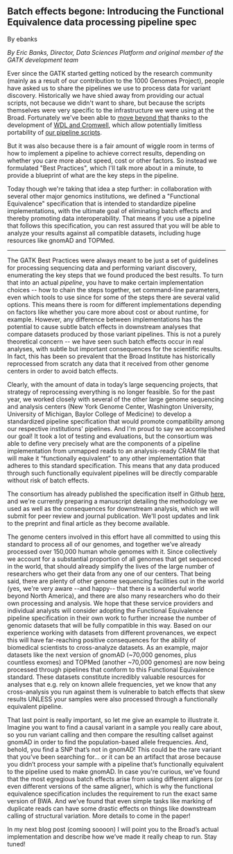 ## Batch effects begone: Introducing the Functional Equivalence data processing pipeline spec

By ebanks

<p><em>By Eric Banks, Director, Data Sciences Platform and original member of the GATK development team</em></p>

<p>Ever since the GATK started getting noticed by the research community (mainly as a result of our contribution to the 1000 Genomes Project), people have asked us to share the pipelines we use to process data for variant discovery. Historically we have shied away from providing our actual scripts, not because we didn't want to share, but because the scripts themselves were very specific to the infrastructure we were using at the Broad. Fortunately we've been able to <a rel="nofollow" href="https://software.broadinstitute.org/gatk/blog?id=8104">move beyond that</a> thanks to the development of <a rel="nofollow" href="https://software.broadinstitute.org/gatk/documentation/pipelines">WDL and Cromwell</a>, which allow potentially limitless portability of <a rel="nofollow" href="https://github.com/gatk-workflows">our pipeline scripts</a>.</p>

<p>But it was also because there is a fair amount of wiggle room in terms of how to implement a pipeline to achieve correct results, depending on whether you care more about speed, cost or other factors. So instead we formulated "Best Practices", which I'll talk more about in a minute, to provide a blueprint of what are the key steps in the pipeline.</p>

<p>Today though we're taking that idea a step further: in collaboration with several other major genomics institutions, we defined a "Functional Equivalence" specification that is intended to standardize pipeline implementations, with the ultimate goal of eliminating batch effects and thereby promoting data interoperability. That means if you use a pipeline that follows this specification, you can rest assured that you will be able to analyze your results against all compatible datasets, including huge resources like gnomAD and TOPMed.</p>

<hr></hr><p>The GATK Best Practices were always meant to be just a set of guidelines for processing sequencing data and performing variant discovery, enumerating the key steps that we found produced the best results. To turn that into an actual <em>pipeline</em>, you have to make certain implementation choices -- how to chain the steps together, set command-line parameters, even which tools to use since for some of the steps there are several valid options. This means there is room for different implementations depending on factors like whether you care more about cost or about runtime, for example. However, any difference between implementations has the potential to cause subtle batch effects in downstream analyses that compare datasets produced by those variant pipelines. This is not a purely theoretical concern -- we have seen such batch effects occur in real analyses, with subtle but important consequences for the scientific results. In fact, this has been so prevalent that the Broad Institute has historically reprocessed from scratch any data that it received from other genome centers in order to avoid batch effects.</p>

<p>Clearly, with the amount of data in today’s large sequencing projects, that strategy of reprocessing everything is no longer feasible. So for the past year, we worked closely with several of the other large genome sequencing and analysis centers (New York Genome Center, Washington University, University of Michigan, Baylor College of Medicine) to develop a standardized pipeline specification that would promote compatibility among our respective institutions' pipelines. And I'm proud to say we accomplished our goal! It took a lot of testing and evaluations, but the consortium was able to define very precisely what are the components of a pipeline implementation from unmapped reads to an analysis-ready CRAM file that will make it “functionally equivalent” to any other implementation that adheres to this standard specification. This means that any data produced through such functionally equivalent pipelines will be directly comparable without risk of batch effects.</p>

<p>The consortium has already published the specification itself in Github <a rel="nofollow" href="https://github.com/CCDG/Pipeline-Standardization/blob/master/PipelineStandard.md">here</a>, and we're currently preparing a manuscript detailing the methodology we used as well as the consequences for downstream analysis, which we will submit for peer review and journal publication. We'll post updates and link to the preprint and final article as they become available.</p>

<p>The genome centers involved in this effort have all committed to using this standard to process all of our genomes, and together we’ve already processed over 150,000 human whole genomes with it. Since collectively we account for a substantial proportion of all genomes that get sequenced in the world, that should already simplify the lives of the large number of researchers who get their data from any one of our centers. That being said, there are plenty of other genome sequencing facilities out in the world (yes, we're very aware --and happy-- that there is a wonderful world beyond North America), and there are also many researchers who do their own processing and analysis. We hope that these service providers and individual analysts will consider adopting the Functional Equivalence pipeline specification in their own work to further increase the number of genomic datasets that will be fully compatible in this way. Based on our experience working with datasets from different provenances, we expect this will have far-reaching positive consequences for the ability of biomedical scientists to cross-analyze datasets. As an example, major datasets like the next version of gnomAD (~70,000 genomes, plus countless exomes) and TOPMed (another ~70,000 genomes) are now being processed through pipelines that conform to this Functional Equivalence standard. These datasets constitute incredibly valuable resources for analyses that e.g. rely on known allele frequencies, yet we know that any cross-analysis you run against them is vulnerable to batch effects that skew results UNLESS your samples were also processed through a functionally equivalent pipeline.</p>

<p>That last point is really important, so let me give an example to illustrate it. Imagine you want to find a causal variant in a sample you really care about, so you run variant calling and then compare the resulting callset against gnomAD in order to find the population-based allele frequencies. And, behold, you find a SNP that’s not in gnomAD! This could be the rare variant that you’ve been searching for… or it can be an artifact that arose because you didn’t process your sample with a pipeline that’s functionally equivalent to the pipeline used to make gnomAD. In case you're curious, we've found that the most egregious batch effects arise from using different aligners (or even different versions of the same aligner), which is why the functional equivalence specification includes the requirement to run the exact same version of BWA. And we’ve found that even simple tasks like marking of duplicate reads can have some drastic effects on things like downstream calling of structural variation. More details to come in the paper!</p>

<p>In my next blog post (coming soooon) I will point you to the Broad’s actual implementation and describe how we’ve made it really cheap to run.  Stay tuned!</p>
